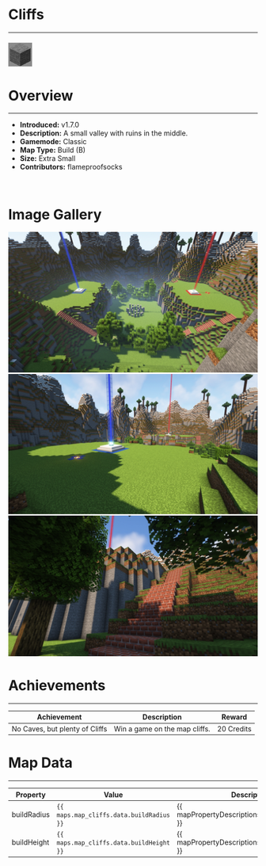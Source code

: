 # Cliffs

---

#### ![cliffsicon](../assets/icons/cliffs-icon.jpg)

# Overview

---

- **Introduced:** v1.7.0
- **Description:** A small valley with ruins in the middle.
- **Gamemode:** Classic
- **Map Type:** Build (B)
- **Size:** Extra Small
- **Contributors:** flameproofsocks

<br />

# Image Gallery

![cliffs - Overview](../assets/maps/cliffs/cliffs-overview.jpg)
![cliffs - Beacon](../assets/maps/cliffs/cliffs-beacon.jpg)
![cliffs - Flank](../assets/maps/cliffs/cliffs-flank.jpg)

# Achievements

---

| Achievement                    | Description                   | Reward     |
| ------------------------------ | ----------------------------- | ---------- |
| No Caves, but plenty of Cliffs | Win a game on the map cliffs. | 20 Credits |

# Map Data

---

| Property    | Value                                    | Description                                       |
| ----------- | ---------------------------------------- | ------------------------------------------------- |
| buildRadius | `{{ maps.map_cliffs.data.buildRadius }}` | {{ mapPropertyDescriptions.buildRadius.classic }} |
| buildHeight | `{{ maps.map_cliffs.data.buildHeight }}` | {{ mapPropertyDescriptions.buildHeight.classic }} |
